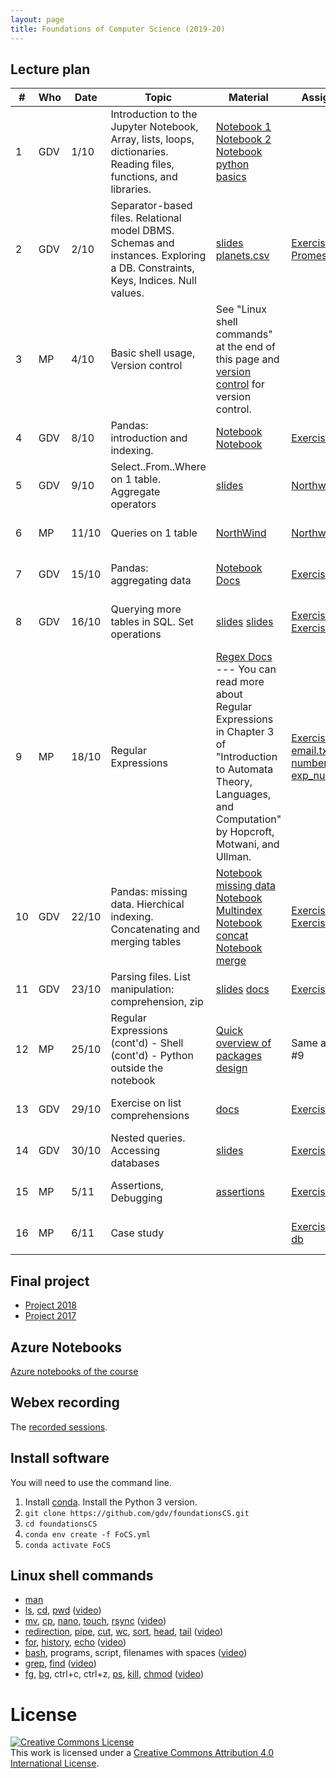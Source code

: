 ```yaml
---
layout: page
title: Foundations of Computer Science (2019-20)
---
```


## Lecture plan


| #  | Who | Date  |Topic      | Material   | Assignments   | Solutions | WebEx  |
| -- | --- | ----- | --------- | ---------- | ------------- | --------- | -----  |
| 1 | GDV | 1/10 | Introduction to the Jupyter Notebook, Array, lists, loops, dictionaries. Reading files, functions, and libraries.  | [Notebook 1](https://jakevdp.github.io/PythonDataScienceHandbook/01.00-ipython-beyond-normal-python.html) [Notebook 2](https://github.com/gdv/EngComp/blob/master/modules/1_offtheground/1_Interacting_with_Python.ipynb) [Notebook python basics](https://nbviewer.jupyter.org/github/gdv/foundationsCS/blob/master/py-01-basics.ipynb) |  |  | [WebEx](https://unimib.webex.com/unimib/j.php?MTID=m1927376b10d166bbfd9fa211b65f237e) (password: AdFJ8Dd5)
| 2 | GDV | 2/10 | Separator-based files. Relational model DBMS. Schemas and instances. Exploring a DB. Constraints, Keys, Indices. Null values. | [slides](https://github.com/gdv/introduction_to_relational_databases/raw/master/01-intro.pdf) [planets.csv](https://raw.githubusercontent.com/mwaskom/seaborn-data/master/planets.csv) | [Exercise](https://github.com/gdv/foundationsCS/blob/master/ex-01-DictFilesFunc.ipynb), [PromessiSposi.txt](https://github.com/gdv/foundationsCS/blob/master/ex-data/PromessiSposi.txt) | [Solution Part 1](https://github.com/gdv/foundationsCS/blob/master/ex-01-DictFilesFunc-solution-full.ipynb)  |[WebEx](https://unimib.webex.com/unimib/j.php?MTID=m7b925c45780d80228b7611e5cee65299) (password: AdFJ8Dd5)
| 3 | MP | 4/10 |  Basic shell usage, Version control | See "Linux shell commands" at the end of this page and [version control](http://swcarpentry.github.io/git-novice/) for version control. | | | [WebEx](https://unimib.webex.com/unimib-it/j.php?MTID=m05ac759a36bde69d961770f4cb4ed22e) (password: apaMJQvu)
| 4 | GDV | 8/10 | Pandas: introduction and indexing.              | [Notebook](https://jakevdp.github.io/PythonDataScienceHandbook/03.01-introducing-pandas-objects.html) [Notebook](https://jakevdp.github.io/PythonDataScienceHandbook/03.02-data-indexing-and-selection.html)                                | [Exercise](py-04-pandas)                                         | [Solution](https://nbviewer.jupyter.org/github/gdv/foundationsCS/blob/master/py-04-pandas.ipynb)             | [WebEx](https://unimib.webex.com/unimib/j.php?MTID=m6e2a4e632698ebc71b41c7f281b6f37f) (password: puyJQpZ3)
| 5 | GDV | 9/10 | Select..From..Where on 1 table. Aggregate operators           | [slides](https://github.com/gdv/introduction_to_relational_databases/raw/master/02-sql-single-table.pdf) | [Northwind 1](sql-01-sfw)                                         | [Solution](https://github.com/gdv/foundationsCS/blob/master/sql-01-sfw.sql)                | [WebEx](https://unimib.webex.com/unimib/j.php?MTID=me3716ed343bc9aaf05808278da11290f) (password: FJ8Dd5)
| 6 | MP | 11/10 | Queries on 1 table                | [NorthWind](https://github.com/gdv/foundationsCS/raw/master/ex-data/Northwind.fix.sqlite) | [Northwind 2](sql-02-sfw-group-by)  | [Solution](https://github.com/gdv/foundationsCS/blob/master/sql-02-groupby.sql)               | [WebEx](https://unimib.webex.com/unimib-it/j.php?MTID=me361cf8004f8a3ea2451f6f0e3f55f41) (password: HMni4AJc)
| 7 | GDV | 15/10 | Pandas: aggregating data               | [Notebook](https://jakevdp.github.io/PythonDataScienceHandbook/03.08-aggregation-and-grouping.html) [Docs](http://pandas.pydata.org/pandas-docs/stable/groupby.html)                                     | [Exercise](py-05-groupby)                                         | [Solution](https://nbviewer.jupyter.org/github/gdv/foundationsCS/blob/master/py-05-groupby.ipynb)             | [WebEx](https://unimib.webex.com/unimib/j.php?MTID=mda0676fa4bd3e9885539f67113bf3d76) (password:  CQjhGW8j)
| 8 | GDV | 16/10 |  Querying more tables in SQL. Set operations  | [slides](https://github.com/gdv/introduction_to_relational_databases/raw/master/03-sql-more-tables.pdf)  [slides](https://github.com/gdv/introduction_to_relational_databases/raw/master/04-set-operations.pdf)                                           | [Exercise 1](sql-03-join-1) [Exercise 2](sql-04-join-2)   | [Solution 1](https://github.com/gdv/foundationsCS/blob/master/sql-03-join-1.sql) [Solution 2](https://github.com/gdv/foundationsCS/blob/master/sql-04-join-2.sql)           |  [WebEx](https://unimib.webex.com/unimib/j.php?MTID=m99e4c2d6d60fee68da82143c14c06fa3) (password:  hRBj2AXw)
| 9 | MP | 18/10 |  Regular Expressions               | [Regex Docs](https://docs.python.org/3/howto/regex.html) --- You can read more about Regular Expressions in Chapter 3 of "Introduction to Automata Theory, Languages, and Computation" by Hopcroft, Motwani, and Ullman.   | [Exercise](https://github.com/gdv/foundationsCS/blob/master/ex-02-RE.ipynb), [email.txt](https://github.com/gdv/foundationsCS/blob/master/ex-data/email.txt), [numbers.txt](https://github.com/gdv/foundationsCS/blob/master/ex-data/numbers.txt), [exp_nums.txt](https://github.com/gdv/foundationsCS/blob/master/ex-data/exp_nums.txt) | [Solution](https://github.com/gdv/foundationsCS/blob/master/ex-02-RE-solution-full.ipynb) | [WebEx](https://unimib.webex.com/unimib-it/j.php?MTID=m4ec85920e580faf7d76bcb7913e82274) (password:  QZUMwMUm)
| 10 | GDV | 22/10 | Pandas: missing data. Hierchical indexing. Concatenating and merging tables | [Notebook missing data](https://jakevdp.github.io/PythonDataScienceHandbook/03.04-missing-values.html) [Notebook Multindex](https://jakevdp.github.io/PythonDataScienceHandbook/03.05-hierarchical-indexing.html) [Notebook concat](https://jakevdp.github.io/PythonDataScienceHandbook/03.06-concat-and-append.html) [Notebook merge](https://jakevdp.github.io/PythonDataScienceHandbook/03.07-merge-and-join.html)  | [Exercise 1](py-07-multindex)  [Exercise 2](py-08-merging)  | [Solution 1](https://nbviewer.jupyter.org/github/gdv/foundationsCS/blob/master/py-07-multindex.ipynb) [Solution 2](https://nbviewer.jupyter.org/github/gdv/foundationsCS/blob/master/py-08-merging.ipynb) |[WebEx](https://unimib.webex.com/unimib/j.php?MTID=md734e8c2996839ded763217e9f72d704) (password: 3yitMAMX)
| 11 | GDV | 23/10 | Parsing files. List manipulation: comprehension, zip           | [slides](https://github.com/gdv/foundationsCS/raw/master/slides/07-read_csv.pdf) [docs](http://pandas.pydata.org/pandas-docs/stable/generated/pandas.read_csv.html)                                     | [Exercise](py-09-Apache)                                         | [Solution](https://nbviewer.jupyter.org/github/gdv/foundationsCS/blob/master/py-09-Apache.ipynb)             | [WebEx](https://unimib.webex.com/unimib/j.php?MTID=m2ab0065b89f384e65f3dda8352f51ec8) (password:  hWbe7jH2)
| 12 | MP | 25/10 | Regular Expressions (cont'd) - Shell (cont'd) - Python outside the notebook         |  [Quick overview of packages design](https://docs.python.org/dev/tutorial/modules.html#packages) | Same as Lesson #9 | | [WebEx](https://unimib.webex.com/unimib-it/j.php?MTID=m0823472789c47d0a3ec29eaae60472af) (password: rY3Yym4n)
| 13 | GDV | 29/10 | Exercise on list comprehensions              | [docs](https://docs.python.org/3/tutorial/datastructures.html)                                                  | [Exercise](py-11-f1)                                          | [Solution](https://nbviewer.jupyter.org/github/gdv/foundationsCS/blob/master/py-11-f1.ipynb)              | [WebEx](https://unimib.webex.com/unimib/j.php?MTID=m37d9a3d0ad5df5d05063c9576f3fcaa3) (password: jJ4dJs9x)
| 14 | GDV | 30/10 | Nested queries. Accessing databases             | [slides](https://github.com/gdv/introduction_to_relational_databases/raw/master/05-nested-queries.pdf)                                                | [Exercise](sql-05-nested) [Exercise](py-13-employees)                                     | [Solution](https://nbviewer.jupyter.org/github/gdv/foundationsCS/blob/master/py-13-employees.ipynb)             | [WebEx](https://unimib.webex.com/unimib/j.php?MTID=md846878794ff53a9efba8ce0964476ab) (password: Z2Grg3pE)
| 15 | MP | 5/11 | Assertions, Debugging             | [assertions](http://swcarpentry.github.io/python-novice-inflammation/08-defensive/) | [Exercise](https://github.com/gdv/foundationsCS/blob/master/ex-03-Debug.ipynb) | | [WebEx](https://unimib.webex.com/unimib-it/j.php?MTID=m391d7f389a883ad3f09451ca92cff724) (password: pZuXrwst)
| 16 | MP | 6/11  | Case study                 |                                                          | [Exercise](py-14-fifa), [fifa18 db](https://github.com/gdv/foundationsCS/blob/master/ex-data/fifa18/)                                      | [Solution](https://nbviewer.jupyter.org/github/gdv/foundationsCS/blob/master/py-14-fifa-solution.ipynb)                          | [WebEx](https://unimib.webex.com/unimib-it/j.php?MTID=m3d9ac862fc63831aa2d547140be3a946) (password: 3EhxkVAm)


## Final project

* [Project 2018](2018-project)
* [Project 2017](2017-project)


## Azure Notebooks

[Azure notebooks of the course](https://notebooks.azure.com/gianluca-dellavedova/projects/foundationsCS-2019)

## Webex recording

The [recorded sessions](https://drive.google.com/open?id=14my7kiEKqBwuUhoFg0eGtwYI8F37FG2y).

## Install software

You will need to use the command line.


1.  Install [conda](https://conda.io/projects/conda/en/latest/user-guide/install/index.html). Install the Python 3 version.
1.  `git clone https://github.com/gdv/foundationsCS.git`
1.  `cd foundationsCS`
1.  `conda env create -f FoCS.yml`
1.  `conda activate FoCS`


## Linux shell commands

* [man](http://man7.org/linux/man-pages/man1/man.1.html)
* [ls](http://man7.org/linux/man-pages/man1/ls.1.html), [cd](http://man7.org/linux/man-pages/man1/cd.1p.html), [pwd](http://man7.org/linux/man-pages/man1/pwd.1.html) ([video](https://asciinema.org/a/197295))
* [mv](http://man7.org/linux/man-pages/man1/mv.1.html), [cp](http://man7.org/linux/man-pages/man1/cp.1.html), [nano](https://linux.die.net/man/1/nano), [touch](http://man7.org/linux/man-pages/man1/touch.1.html), [rsync](http://man7.org/linux/man-pages/man1/rsync.1.html) ([video](https://asciinema.org/a/197355))
* [redirection](https://www.gnu.org/software/bash/manual/html_node/Redirections.html), [pipe](https://www.gnu.org/software/bash/manual/html_node/Pipelines.html#Pipelines), [cut](http://man7.org/linux/man-pages/man1/cut.1.html), [wc](http://man7.org/linux/man-pages/man1/wc.1.html), [sort](http://man7.org/linux/man-pages/man1/sort.1.html), [head](http://man7.org/linux/man-pages/man1/head.1.html), [tail](http://man7.org/linux/man-pages/man1/tail.1.html) ([video](https://asciinema.org/a/197358))
* [for](http://linuxcommand.org/lc3_man_pages/forh.html), [history](http://man7.org/linux/man-pages/man3/history.3.html), [echo](http://man7.org/linux/man-pages/man1/echo.1.html) ([video](https://asciinema.org/a/197360))
* [bash](http://man7.org/linux/man-pages/man1/bash.1.html), programs, script, filenames with spaces ([video](https://asciinema.org/a/197363))
* [grep](http://man7.org/linux/man-pages/man1/grep.1.html), [find](http://man7.org/linux/man-pages/man1/find.1.html) ([video](https://asciinema.org/a/197364))
* [fg](http://man7.org/linux/man-pages/man1/fg.1p.html), [bg](http://man7.org/linux/man-pages/man1/bg.1p.html), ctrl+c, ctrl+z, [ps](http://man7.org/linux/man-pages/man1/ps.1.html), [kill](http://man7.org/linux/man-pages/man1/kill.1.html), [chmod](http://man7.org/linux/man-pages/man1/chmod.1.html) ([video](https://asciinema.org/a/197590))

# License


<a rel="license" href="http://creativecommons.org/licenses/by/4.0/"><img alt="Creative Commons License" style="border-width:0" src="https://i.creativecommons.org/l/by/4.0/88x31.png" /></a><br />This work is licensed under a <a rel="license" href="http://creativecommons.org/licenses/by/4.0/">Creative Commons Attribution 4.0 International License</a>.
